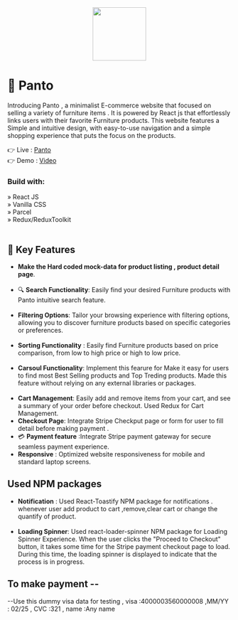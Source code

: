 <div align="center">
  <img src="https://github.com/Aka-suvam/Panto-Furniture/blob/main/Panto-Furniture-icon.png" style="width:120px"></img>
</div>

<!-- PROJECT DESCRIPTION -->

# 💖 Panto
Introducing Panto ,   a minimalist  E-commerce website that  focused on selling a variety of furniture items . It is   powered by React js  that effortlessly links users with their favorite Furniture products. This website features a Simple and intuitive design, with easy-to-use navigation and a simple shopping experience that puts the focus on the products.

👉  Live : <a href='https://panto-furniture-rho.vercel.app'/>Panto</a> <br/>
👉  Demo : <a href="https://www.youtube.com/watch?v=4NKbNXxAq-s"/>Video</a>
<h3>Build with:</h3>

» React JS <br>
» Vanilla CSS <br>
» Parcel     <br>
» Redux/ReduxToolkit <br> <br/>




<!-- Features -->
 ## 🎯 Key Features 
   - **Make the  Hard coded mock-data for product listing , product detail page**.<br></br>
   -  🔍 **Search Functionality**: Easily find your desired Furniture products with Panto intuitive search feature.<br></br>
   - **Filtering Options**: Tailor your browsing experience with filtering options, allowing you to discover furniture products  based on specific categories or preferences. 
     <br></br>
  -  **Sorting  Functionality** : Easily find  Furniture products based on price comparison, from low to high price or high to low price.<br></br>
  -  **Carsoul   Functionality**: Implement this fearure for Make it easy for users to find  most Best Selling products and Top Treding products.  Made this feature without relying on any external libraries or packages.<br></br>
-  **Cart Management**: Easily add and remove items from your cart, and see a summary of your order before checkout. Used Redux for Cart Management.
-  **Checkout Page**: Integrate  Stripe Checkput page or form  for user to fill detail before making payment .
-  💳 **Payment feature** :Integrate  Stripe payment gateway for secure  seamless payment experience.
-  **Responsive**  : Optimized website responsiveness for mobile and standard laptop screens.

  
 ## Used NPM packages 
-  **Notification** : Used React-Toastify NPM package for notifications . whenever user add product to cart ,remove,clear cart or change the quantify of product.<br></br>
-  **Loading Spinner**: Used react-loader-spinner  NPM package for Loading Spinner Experience. When the user clicks the "Proceed to Checkout" button, it takes some time for the Stripe payment checkout page to load. During this time, the loading spinner is displayed to indicate that the process is in progress.

## To make payment --
--Use this dummy visa data for testing , visa :4000003560000008  ,MM/YY : 02/25 , CVC :321 , name :Any name
